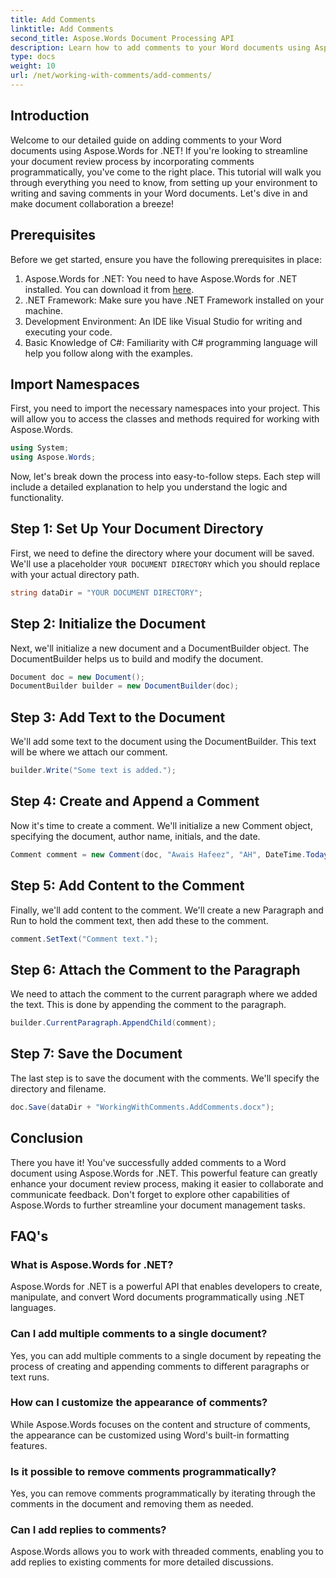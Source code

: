 ```yaml
---
title: Add Comments
linktitle: Add Comments
second_title: Aspose.Words Document Processing API
description: Learn how to add comments to your Word documents using Aspose.Words for .NET with our guide. Enhance your document collaboration process effortlessly.
type: docs
weight: 10
url: /net/working-with-comments/add-comments/
---
```

## Introduction

Welcome to our detailed guide on adding comments to your Word documents using Aspose.Words for .NET! If you're looking to streamline your document review process by incorporating comments programmatically, you've come to the right place. This tutorial will walk you through everything you need to know, from setting up your environment to writing and saving comments in your Word documents. Let's dive in and make document collaboration a breeze!

## Prerequisites

Before we get started, ensure you have the following prerequisites in place:

1. Aspose.Words for .NET: You need to have Aspose.Words for .NET installed. You can download it from [here](https://releases.aspose.com/words/net/).
2. .NET Framework: Make sure you have .NET Framework installed on your machine.
3. Development Environment: An IDE like Visual Studio for writing and executing your code.
4. Basic Knowledge of C#: Familiarity with C# programming language will help you follow along with the examples.

## Import Namespaces

First, you need to import the necessary namespaces into your project. This will allow you to access the classes and methods required for working with Aspose.Words.

```csharp
using System;
using Aspose.Words;
```

Now, let's break down the process into easy-to-follow steps. Each step will include a detailed explanation to help you understand the logic and functionality.

## Step 1: Set Up Your Document Directory

First, we need to define the directory where your document will be saved. We'll use a placeholder `YOUR DOCUMENT DIRECTORY` which you should replace with your actual directory path.

```csharp
string dataDir = "YOUR DOCUMENT DIRECTORY";
```

## Step 2: Initialize the Document

Next, we'll initialize a new document and a DocumentBuilder object. The DocumentBuilder helps us to build and modify the document.

```csharp
Document doc = new Document();
DocumentBuilder builder = new DocumentBuilder(doc);
```

## Step 3: Add Text to the Document

We'll add some text to the document using the DocumentBuilder. This text will be where we attach our comment.

```csharp
builder.Write("Some text is added.");
```

## Step 4: Create and Append a Comment

Now it's time to create a comment. We'll initialize a new Comment object, specifying the document, author name, initials, and the date.

```csharp
Comment comment = new Comment(doc, "Awais Hafeez", "AH", DateTime.Today);
```

## Step 5: Add Content to the Comment

Finally, we'll add content to the comment. We'll create a new Paragraph and Run to hold the comment text, then add these to the comment.

```csharp
comment.SetText("Comment text.");
```

## Step 6: Attach the Comment to the Paragraph

We need to attach the comment to the current paragraph where we added the text. This is done by appending the comment to the paragraph.

```csharp
builder.CurrentParagraph.AppendChild(comment);
```

## Step 7: Save the Document

The last step is to save the document with the comments. We'll specify the directory and filename.

```csharp
doc.Save(dataDir + "WorkingWithComments.AddComments.docx");
```

## Conclusion

There you have it! You've successfully added comments to a Word document using Aspose.Words for .NET. This powerful feature can greatly enhance your document review process, making it easier to collaborate and communicate feedback. Don't forget to explore other capabilities of Aspose.Words to further streamline your document management tasks.

## FAQ's

### What is Aspose.Words for .NET?

Aspose.Words for .NET is a powerful API that enables developers to create, manipulate, and convert Word documents programmatically using .NET languages.

### Can I add multiple comments to a single document?

Yes, you can add multiple comments to a single document by repeating the process of creating and appending comments to different paragraphs or text runs.

### How can I customize the appearance of comments?

While Aspose.Words focuses on the content and structure of comments, the appearance can be customized using Word's built-in formatting features.

### Is it possible to remove comments programmatically?

Yes, you can remove comments programmatically by iterating through the comments in the document and removing them as needed.

### Can I add replies to comments?

Aspose.Words allows you to work with threaded comments, enabling you to add replies to existing comments for more detailed discussions.

